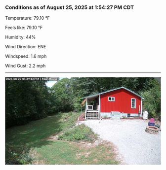 ### Conditions as of August 25, 2025 at 1:54:27 PM CDT 

Temperature: 79.10 &deg;F

Feels like: 79.10 &deg;F

Humidity: 44%

Wind Direction: ENE

Windspeed: 1.6 mph

Wind Gust: 2.2 mph

---

<img src="./images/latest.jpeg"/>

